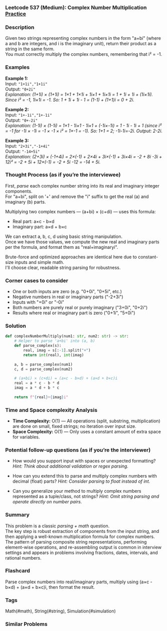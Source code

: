 ### Leetcode 537 (Medium): Complex Number Multiplication [Practice](https://leetcode.com/problems/complex-number-multiplication)

### Description  
Given two strings representing complex numbers in the form "a+bi" (where a and b are integers, and i is the imaginary unit), return their product as a string in the same form.  
You must correctly multiply the complex numbers, remembering that i² = -1.

### Examples  

**Example 1:**  
Input: `"1+1i","1+1i"`  
Output: `"0+2i"`  
*Explanation: (1+1i) × (1+1i) = 1×1 + 1×1i + 1i×1 + 1i×1i = 1 + 1i + 1i + (1i×1i). Since i² = -1, 1i×1i = -1. So: 1 + 1i + 1i - 1 = (1-1) + (1+1)i = 0 + 2i.*

**Example 2:**  
Input: `"1+-1i","1+-1i"`  
Output: `"0+-2i"`  
*Explanation: (1-1i) × (1-1i) = 1×1 - 1i×1 - 1i×1 + (-1i×-1i) = 1 - 1i - 1i + 1 (since i² = -1 for -1i × -1i = -1 × -1 × i² = 1×-1 = -1). So: 1+1 = 2; -1i-1i=-2i. Output: 2-2i.*

**Example 3:**  
Input: `"2+3i","-1+4i"`  
Output: `"-14+5i"`  
*Explanation: (2+3i) × (-1+4i) = 2×(-1) + 2×4i + 3i×(-1) + 3i×4i = -2 + 8i -3i + 12i² = -2 + 5i + 12×(-1) = -2 + 5i -12 = -14 + 5i.*


### Thought Process (as if you’re the interviewee)  
First, *parse* each complex number string into its real and imaginary integer components.  
For "a+bi", split on '+' and remove the "i" suffix to get the real (a) and imaginary (b) parts.

Multiplying two complex numbers — (a+bi) × (c+di) — uses this formula:
- Real part: a×c - b×d
- Imaginary part: a×d + b×c

We can extract a, b, c, d using basic string manipulation.  
Once we have those values, we compute the new real and imaginary parts per the formula, and format them as "real+imaginaryi".

Brute-force and optimized approaches are identical here due to constant-size inputs and simple math.  
I'll choose clear, readable string parsing for robustness.

### Corner cases to consider  
- One or both inputs are zero (e.g. "0+0i", "0+5i", etc.)
- Negative numbers in real or imaginary parts ("-2+3i")
- Inputs with "+0i" or "-0i"
- Both numbers are purely real or purely imaginary ("3+0i", "0+2i")
- Results where real or imaginary part is zero ("0+1i", "5+0i")

### Solution

```python
def complexNumberMultiply(num1: str, num2: str) -> str:
    # Helper to parse 'a+bi' into (a, b)
    def parse_complex(s):
        real, imag = s[:-1].split("+")
        return int(real), int(imag)
    
    a, b = parse_complex(num1)
    c, d = parse_complex(num2)
    
    # (a+bi) × (c+di) = (a×c - b×d) + (a×d + b×c)i
    real = a * c - b * d
    imag = a * d + b * c
    
    return f"{real}+{imag}i"
```

### Time and Space complexity Analysis  

- **Time Complexity:** O(1) — All operations (split, substring, multiplication) are done on small, fixed strings; no iteration over input size.
- **Space Complexity:** O(1) — Only uses a constant amount of extra space for variables.

### Potential follow-up questions (as if you’re the interviewer)  

- How would you support input with spaces or unexpected formatting?
  *Hint: Think about additional validation or regex parsing.*

- How can you extend this to parse and multiply complex numbers with decimal (float) parts?
  *Hint: Consider parsing to float instead of int.*

- Can you generalize your method to multiply complex numbers represented as a tuple/class, not strings?
  *Hint: Omit string parsing and operate directly on number pairs.*

### Summary
This problem is a classic *parsing + math* question.  
The key step is robust extraction of components from the input string, and then applying a well-known multiplication formula for complex numbers.  
The pattern of parsing composite string representations, performing element-wise operations, and re-assembling output is common in interview settings and appears in problems involving fractions, dates, intervals, and rational numbers.


### Flashcard
Parse complex numbers into real/imaginary parts, multiply using (a×c - b×d) + (a×d + b×c)i, then format the result.

### Tags
Math(#math), String(#string), Simulation(#simulation)

### Similar Problems
